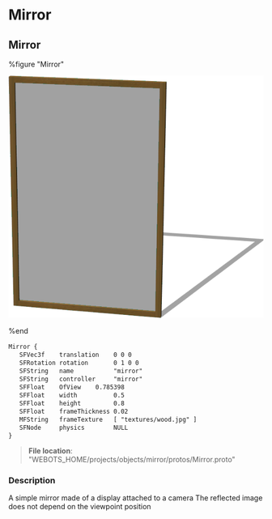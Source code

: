# Mirror

## Mirror

%figure "Mirror"

![Mirror-image](images/objects/mirror/Mirror/model.png)

%end

```
Mirror {
   SFVec3f    translation    0 0 0
   SFRotation rotation       0 1 0 0
   SFString   name           "mirror"
   SFString   controller     "mirror"
   SFFloat    OfView    0.785398
   SFFloat    width          0.5
   SFFloat    height         0.8
   SFFloat    frameThickness 0.02
   MFString   frameTexture   [ "textures/wood.jpg" ]
   SFNode     physics        NULL
}
```

> **File location**: "WEBOTS\_HOME/projects/objects/mirror/protos/Mirror.proto"

### Description

A simple mirror made of a display attached to a camera
The reflected image does not depend on the viewpoint position

